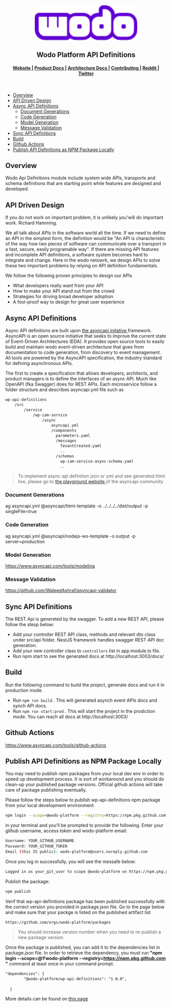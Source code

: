 <p align="center">
  <a href="https://wodo.io/" target="blank"><img src="https://github.com/wodo-platform/wodo-branding/blob/main/src/img/branding/logo_purple.png" width="320" alt="Wodo Platform" /></a>
</p>

<div align="center">
<h2> Wodo Platform API Definitions </h2>
</div>

<div align="center">
  <h4>
    <a href="#">
      Website
    </a>
    <span> | </span>
    <a href="#">
      Product Docs
    </a>
    <span> | </span>
    <a href="#">
      Architecture Docs
    </a>
    <span> | </span>
    <!-- <a href="#"> -->
    <!--   CLI -->
    <!-- </a> -->
    <!-- <span> | </span> -->
    <a href="#/CONTRIBUTING.md">
      Contributing
    </a>
    <span> | </span>
    <a href="#">
      Reddit
    </a>
    <span> | </span>
    <a href="#">
      Twitter
    </a>
  </h4>
</div>


<br/>



- [Overview](#overview)
- [API Driven Design](#api-driven-design)
- [Async API Definitions](#async-api-definitions)
  - [Document Generations](#document-generations)
  - [Code Generation](#code-generation)
  - [Model Generation](#model-generation)
  - [Message Validation](#message-validation)
- [Sync API Definitions](#sync-api-definitions)
- [Build](#build)
- [Github Actions](#github-actions)
- [Publish API Definitions as NPM Package Locally](#publish-api-definitions-as-npm-package-locally)


## Overview

Wodo Api Definitions module include system wide APIs, transports and schema definitions that are starting point while features are designed and developed.

## API Driven Design

If you do not work on important problem, it is unlikely you'will do important work. Richard Hamming.

We all talk about APIs in the software world all the time. If we need to define an API in the simplest form, the definition would be "An API is characteristic of the way how two pieces of software can communicate over a transport in a fast, secure, easily programable way". If there are missing API features and incomplete API definitions, a software system becomes hard to integrate and change. Here in the wodo netowrk, we design APIs to solve these two important problems by relying on API definition fundamentals.

We follow the following proven principles to design our APIs

* What developers really want from your API
* How to make your API stand out from the crowd
* Strategies for driving broad developer adoption
* A fool-proof way to design for great user experience

## Async API Definitions

Async API definitions are built upon <a href="https://www.asyncapi.com/"> the asyncapi initative </a> framework. AsyncAPI is an open source initiative that seeks to improve the current state of Event-Driven Architectures (EDA). It provides open source tools to easily build and maintain wodo event-driven architecture that goes from documentation to code generation, from discovery to event management. All tools are powered by the AsyncAPI specification, the industry standard for defining asynchronous APIs.


The first to create a specification that allows developers, architects, and product managers is to define the interfaces of an async API. Much like OpenAPI (fka Swagger) does for REST APIs. Each microservice follow a folder structure and describes asyncapi.yml file such as

```
wp-api-definitions
    /src
        /service
            /wp-iam-service
                /async
                    asyncapi.yml
                    /components
                      parameters.yaml
                      /messages
                        TenantCreated.yaml
                        ..
                      /schemas
                        wp-iam-service-async-schema.yaml
                        ..

```


> To implement async api definition json or yml and see generated html live, please go to <a href="https://playground.asyncapi.io/?load=https://raw.githubusercontent.com/asyncapi/asyncapi/v2.2.0/examples/simple.yml">the playground website </a> of the asyncapi community

### Document Generations

ag asyncapi.yml @asyncapi/html-template -o ../../../../dist/output -p singleFile=true

### Code Generation

ag asyncapi.yml @asyncapi/nodejs-ws-template -o output -p server=production


### Model Generation

https://www.asyncapi.com/tools/modelina

### Message Validation

https://github.com/WaleedAshraf/asyncapi-validator

## Sync API Definitions

The REST Api is genereted by the swagger. To add a new REST API, please follow the stesp below:

* Add your controller REST API class, methods and relevant dto class under src/api folder. NestJS framework handles swagger REST API doc generation.
* Add your new controller class to `controllers` list in app.module.ts file.
* Run npm start to see the generated docs at http://localhost:3003/docs/

## Build

Run the following command to build the project, generate docs and run it in production mode.

* Run `npm run build` . This will generated asynch event APIs docs and synch API docs.
* Run `npm run start:prod` . This will start the project in the prodiction mode. You can reach all docs at http://localhost:3003/

## Github Actions

https://www.asyncapi.com/tools/github-actions

## Publish API Definitions as NPM Package Locally

You may need to publish npm packages from your local dev env in order to speed up development process. It is sort of workaround and you should do clean-up your published package versions. Official github actions will take care of package publishing eventually.

Please follow the steps below to publish wp-api-definitions npm package from your local development environment.

```bash
npm login --scope=@wodo-platform --registry=https://npm.pkg.github.com
```

in your terminal and you’ll be prompted to provide the following. Enter your github username, access token and wodo-platform email:

```bash
Username: YOUR_GITHUB_USERNAME
Password: YOUR_GITHUB_TOKEN
Email (this IS public): wodo-platform@users.noreply.github.com
```

Once you log in successfully, you will see the messafe below:

```bash
Logged in as your_git_user to scope @wodo-platform on https://npm.pkg.github.com/.
```
Publish the package:

```bash
npm publish
```

Verif that wp-api-definitions package has been published successfully with the correct version you provided in package.json file. Go to the page below and make sure that your packge is listed on the  published artifact list

```
https://github.com/orgs/wodo-platform/packages
```

> You should increase version number when you need to re-publish a new package version.

Once the package is published, you can add it to the dependencies list in package.json file. In order to retrieve the dependency, you must run **"npm login --scope=@Ywodo-platform --registry=https://npm.pkg.github.com
"** command at least once in your command prompt.

```
"dependencies": {
        "@wodo-platform/wp-api-definitions": "1.0.0",

  }
```

More details can be found on <a href="https://docs.github.com/en/packages/working-with-a-github-packages-registry/working-with-the-npm-registry"> this page </a>

